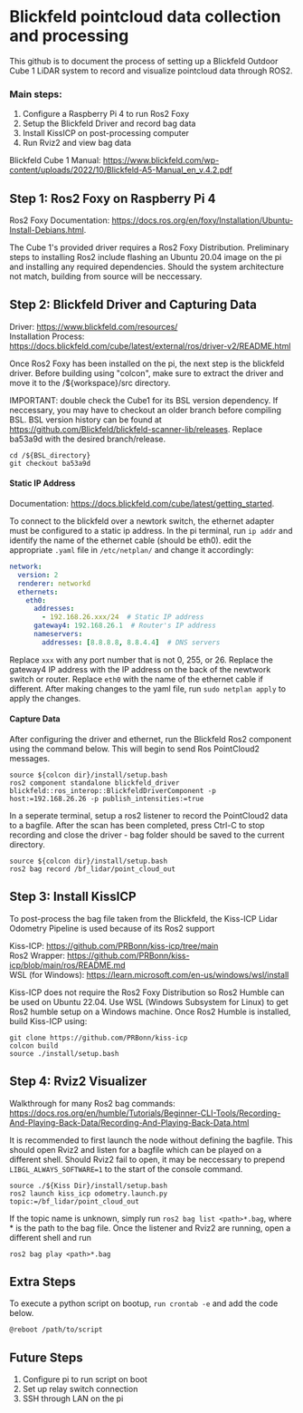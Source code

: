 # Blickfeld pointcloud data collection and processing

This github is to document the process of setting up a Blickfeld Outdoor Cube 1 LiDAR system to record and visualize pointcloud data through ROS2.

### Main steps:
1.  Configure a Raspberry Pi 4 to run Ros2 Foxy
2.  Setup the Blickfeld Driver and record bag data
3.  Install KissICP on post-processing computer
4.  Run Rviz2 and view bag data

Blickfeld Cube 1 Manual: https://www.blickfeld.com/wp-content/uploads/2022/10/Blickfeld-A5-Manual_en_v.4.2.pdf

## Step 1: Ros2 Foxy on Raspberry Pi 4

Ros2 Foxy Documentation: https://docs.ros.org/en/foxy/Installation/Ubuntu-Install-Debians.html.

The Cube 1's provided driver requires a Ros2 Foxy Distribution. Preliminary steps to installing Ros2 include flashing an Ubuntu 20.04 image on the pi and installing any required dependencies. Should the system architecture not match, building from source will be neccessary.

## Step 2: Blickfeld Driver and Capturing Data

Driver: https://www.blickfeld.com/resources/ \
Installation Process: https://docs.blickfeld.com/cube/latest/external/ros/driver-v2/README.html

Once Ros2 Foxy has been installed on the pi, the next step is the blickfeld driver. Before building using "colcon", make sure to extract the driver and move it to the /${workspace}/src directory.

IMPORTANT: double check the Cube1 for its BSL version dependency. If neccessary, you may have to checkout an older branch before compiling BSL. BSL version history can be found at https://github.com/Blickfeld/blickfeld-scanner-lib/releases. Replace ba53a9d with the desired branch/release.

```console
cd /${BSL_directory}
git checkout ba53a9d
```

#### Static IP Address

Documentation: https://docs.blickfeld.com/cube/latest/getting_started.

To connect to the blickfeld over a newtork switch, the ethernet adapter must be configured to a static ip address. In the pi terminal, run `ip addr` and identify the name of the ethernet cable (should be eth0). 
edit the appropriate `.yaml` file in `/etc/netplan/` and change it accordingly:

```yaml
network:
  version: 2
  renderer: networkd
  ethernets:
    eth0:
      addresses:
        - 192.168.26.xxx/24  # Static IP address
      gateway4: 192.168.26.1  # Router's IP address
      nameservers:
        addresses: [8.8.8.8, 8.8.4.4]  # DNS servers
```

Replace `xxx` with any port number that is not 0, 255, or 26. Replace the gateway4 IP address with the IP address on the back of the newtwork switch or router. Replace `eth0` with the name of the ethernet cable if different.
After making changes to the yaml file, run `sudo netplan apply` to apply the changes.

#### Capture Data

After configuring the driver and ethernet, run the Blickfeld Ros2 component using the command below. This will begin to send Ros PointCloud2 messages.

```console
source ${colcon dir}/install/setup.bash
ros2 component standalone blickfeld_driver blickfeld::ros_interop::BlickfeldDriverComponent -p host:=192.168.26.26 -p publish_intensities:=true
```
In a seperate terminal, setup a ros2 listener to record the PointCloud2 data to a bagfile. After the scan has been completed, press Ctrl-C to stop recording and close the driver - bag folder should be saved to the current directory.

```console
source ${colcon dir}/install/setup.bash
ros2 bag record /bf_lidar/point_cloud_out
```

## Step 3: Install KissICP

To post-process the bag file taken from the Blickfeld, the Kiss-ICP Lidar Odometry Pipeline is used because of its Ros2 support

Kiss-ICP: https://github.com/PRBonn/kiss-icp/tree/main \
Ros2 Wrapper: https://github.com/PRBonn/kiss-icp/blob/main/ros/README.md \
WSL (for Windows): https://learn.microsoft.com/en-us/windows/wsl/install

Kiss-ICP does not require the Ros2 Foxy Distribution so Ros2 Humble can be used on Ubuntu 22.04. Use WSL (Windows Subsystem for Linux) to get Ros2 humble setup on a Windows machine. Once Ros2 Humble is installed, build Kiss-ICP using:

```console
git clone https://github.com/PRBonn/kiss-icp
colcon build
source ./install/setup.bash
```

## Step 4: Rviz2 Visualizer

Walkthrough for many Ros2 bag commands: https://docs.ros.org/en/humble/Tutorials/Beginner-CLI-Tools/Recording-And-Playing-Back-Data/Recording-And-Playing-Back-Data.html

It is recommended to first launch the node without defining the bagfile. This should open Rviz2 and listen for a bagfile which can be played on a different shell. Should Rviz2 fail to open, it may be neccessary to prepend `
LIBGL_ALWAYS_SOFTWARE=1` to the start of the console command.

```console
source ./${Kiss Dir}/install/setup.bash
ros2 launch kiss_icp odometry.launch.py topic:=/bf_lidar/point_cloud_out
```

If the topic name is unknown, simply run `ros2 bag list <path>*.bag`, where <path>* is the path to the bag file.
Once the listener and Rviz2 are running, open a different shell and run

```console
ros2 bag play <path>*.bag
```

## Extra Steps

To execute a python script on bootup, `run crontab -e` and add the code below.

```crontab
@reboot /path/to/script
```

## Future Steps

1.  Configure pi to run script on boot
2.  Set up relay switch connection
3.  SSH through LAN on the pi
